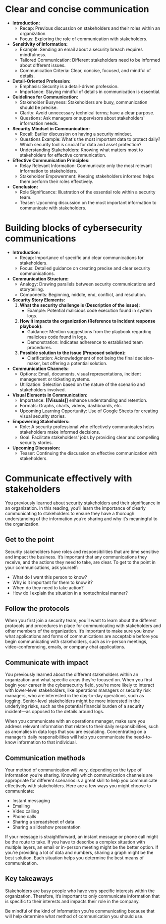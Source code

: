 # Clear and concise communication

- **Introduction:**
	- Recap: Previous discussion on stakeholders and their roles within an organization.
	- Focus: Exploring the role of communication with stakeholders.
- **Sensitivity of Information:**
	- Example: Sending an email about a security breach requires mindfulness.
	- Tailored Communication: Different stakeholders need to be informed about different issues.
	- Communication Criteria: Clear, concise, focused, and mindful of details.
- **Detail-Oriented Profession:**
	- Emphasis: Security is a detail-driven profession.
	- Importance: Staying mindful of details in communication is essential.
- **Guidelines for Communication:**
	- Stakeholder Busyness: Stakeholders are busy, communication should be precise.
	- Clarity: Avoid unnecessary technical terms; have a clear purpose.
	- Questions: Ask managers or supervisors about stakeholders' information needs.
- **Security Mindset in Communication:**
	- Recall: Earlier discussion on having a security mindset.
	- Questions Example: What's the most important data to protect daily? Which security tool is crucial for data and asset protection?
	- Understanding Stakeholders: Knowing what matters most to stakeholders for effective communication.
- **Effective Communication Principles:**
	- Relay Relevant Information: Communicate only the most relevant information to stakeholders.
	- Stakeholder Empowerment: Keeping stakeholders informed helps them perform their roles effectively.
- **Conclusion:**
	- Role Significance: Illustration of the essential role within a security team.
	- Teaser: Upcoming discussion on the most important information to communicate with stakeholders.

# Building blocks of cybersecurity communications

- **Introduction:**
	- Recap: Importance of specific and clear communications for stakeholders.
	- Focus: Detailed guidance on creating precise and clear security communications.
- **Communication Structure:**
	- Analogy: Drawing parallels between security communications and storytelling.
	- Components: Beginning, middle, end, conflict, and resolution.
- **Security Story Elements:**
	1. **What the security challenge is (Description of the issue):**
		- Example: Potential malicious code execution found in system logs.
	2. **How it impacts the organization (Reference to incident response playbook):**
		- Guidance: Mention suggestions from the playbook regarding malicious code found in logs.
		- Demonstration: Indicates adherence to established team procedures.
	3. **Possible solution to the issue (Proposed solution):**
		- Clarification: Acknowledgment of not being the final decision-maker, but offering a potential solution.
- **Communication Channels:**
	- Options: Email, documents, visual representations, incident management or ticketing systems.
	- Utilization: Selection based on the nature of the scenario and stakeholders involved.
- **Visual Elements in Communication:**
	- Importance: **[[Visuals]]** enhance understanding and retention.
	- Formats: Graphs, charts, videos, dashboards, etc.
	- Upcoming Learning Opportunity: Use of Google Sheets for creating visual security stories.
- **Empowering Stakeholders:**
	- Role: A security professional who effectively communicates helps stakeholders make informed decisions.
	- Goal: Facilitate stakeholders' jobs by providing clear and compelling security stories.
- **Upcoming Discussion:**
	- Teaser: Continuing the discussion on effective communication with stakeholders.

# Communicate effectively with stakeholders

You previously learned about security stakeholders and their significance in an organization. In this reading, you’ll learn the importance of clearly communicating to stakeholders to ensure they have a thorough understanding of the information you’re sharing and why it’s meaningful to the organization. 

## Get to the point

Security stakeholders have roles and responsibilities that are time sensitive and impact the business. It’s important that any communications they receive, and the actions they need to take, are clear. To get to the point in your communications, ask yourself: 

- What do I want this person to know? 
- Why is it important for them to know it? 
- When do they need to take action?
- How do I explain the situation in a nontechnical manner?

## Follow the protocols 

When you first join a security team, you’ll want to learn about the different protocols and procedures in place for communicating with stakeholders and other members of the organization. It’s important to make sure you know what applications and forms of communications are acceptable before you begin communicating with stakeholders, such as in-person meetings, video-conferencing, emails, or company chat applications.

## Communicate with impact

You previously learned about the different stakeholders within an organization and what specific areas they’re focused on. When you first begin your career in the cybersecurity field, you're more likely to interact with lower-level stakeholders, like operations managers or security risk managers, who are interested in the day-to-day operations, such as logging. Senior-level stakeholders might be more interested in the underlying risks, such as the potential financial burden of a security incident—as opposed to the details around logs. 

When you communicate with an operations manager, make sure you address relevant information that relates to their daily responsibilities, such as anomalies in data logs that you are escalating. Concentrating on a manager’s daily responsibilities will help you communicate the need-to-know information to that individual. 

## Communication methods

Your method of communication will vary, depending on the type of information you’re sharing. Knowing which communication channels are appropriate for different scenarios is a great skill to help you communicate effectively with stakeholders. Here are a few ways you might choose to communicate:

- Instant messaging
- Emailing
- Video calling
- Phone calls 
- Sharing a spreadsheet of data
- Sharing a slideshow presentation 

If your message is straightforward, an instant message or phone call might be the route to take. If you have to describe a complex situation with multiple layers, an email or in-person meeting might be the better option. If you’re providing a lot of data and numbers, sharing a graph might be the best solution. Each situation helps you determine the best means of communication. 

## Key takeaways

Stakeholders are busy people who have very specific interests within the organization. Therefore, it’s important to only communicate information that is specific to their interests and impacts their role in the company.

Be mindful of the kind of information you’re communicating because that will help determine what method of communication you should use.